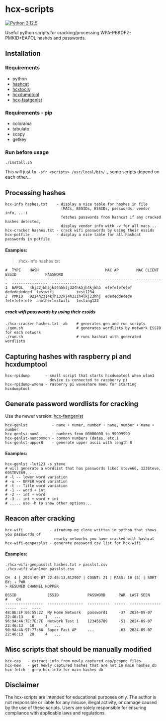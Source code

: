 # hcx-scripts

[![Python 3.12.5](https://img.shields.io/badge/Python-3.12.5-yellow.svg)](http://www.python.org/download/)

Useful python scripts for cracking/processing WPA-PBKDF2-PMKID+EAPOL hashes and passwords.

## Installation

### Requirements
* python
* [hashcat](https://github.com/hashcat/hashcat)
* [hcxtools](https://github.com/ZerBea/hcxtools)
* [hcxdumptool](https://github.com/ZerBea/hcxdumptool)
* [hcx-fastgenlst](https://github.com/0000xFFFF/hcx-fastgenlst)

### Requirements - pip
* colorama
* tabulate
* scapy
* getkey

### Run before usage
```
./install.sh
```
This will just `ln -sfr <scripts> /usr/local/bin/.`, some scripts depend on each other...

## Processing hashes
```
hcx-info hashes.txt    - display a nice table for hashes in file
                         (MACs, BSSIDs, ESSIDs, passwords, vendor info, ...)
                         fetches passwords from hashcat if any cracked hashes detected,
                         display vendor info with -v for all macs...
hcx-cracker hashes.txt - crack wifi passwords by using their essids
hcx-potfile            - display a nice table for all hashcat passwords in potfile
```

#### Examples:
> ./hcx-info hashes.txt
```
#  TYPE    HASH                              MAC AP        MAC CLIENT    ESSID             PASSWORD   
-  ------  --------------------------------  ------------  ------------  ----------------  -----------
1  EAPOL   4hj32jkh5jk34h5klj324hk5jh4kjkh5  efefefefefef  dededededeed  testwifi          test1234
2  PMKID   9214h2314kjh132kj4h321h4lkj23hhj  edededdedede  fefefefefefe  anothertestwifi   testing123
```

##### crack wifi passwords by using their essids
```
./hcx-cracker hashes.txt -ab    # generates gen and run scripts
./gen.sh                        # generates wordlists by network ESSID for each network
./run.sh                        # runs hashcat with generated wordlists
```

## Capturing hashes with raspberry pi and hcxdumptool
```
hcx-rpidump       - small script that starts hcxdumptool when wlan1
                    device is connected to raspberry pi
hcx-rpidump-wmenu - rasberry pi waveshare menu for starting hcxdumptool
```

## Generate password wordlists for cracking
Use the newer version: [hcx-fastgenlst](https://github.com/0000xFFFF/hcx-fastgenlst)

```
hcx-genlst           - name + numer, number + name, number + name + number
hcx-genlst-num8      - numbers from 00000000 to 99999999
hcx-genlst-numcommon - common numbers (dates, etc.)
hcx-genlst-upper8    - generate upper ascii with length 8
```

#### Examples:
```
hcx-genlst -lut123 -s steve
# will generate a wordlist that has passwords like: steve66, 123Steve, 69STEVE69, ...
# -l -- lower word variation
# -u -- UPPER word variation
# -t -- Title word variation
# -1 -- word + int
# -2 -- int + word
# -3 -- int + word + int
# ..... use -h to show other options...
```

## Reacon after cracking
```
hcx-wifi            - airodump-ng clone written in python that shows you passwords of
                      nearby networks you have cracked with hashcat
hcx-wifi-genpasslst - generate password csv list for hcx-wifi
```

#### Examples:
```
./hcx-wifi-genpasslst hashes.txt > passlst.csv
./hcx-wifi wlan1mon passlst.csv
```
```
CH  4 | 2024-09-07 22:46:13.812907 | COUNT: 21 | PASS: 10 (3) | SORT BY: ↓ PWR
> RESUMED CHANNEL HOPPER

BSSID              ESSID             PASSWORD      PWR  LAST SEEN              #    CH
-----------------  ----------------  ----------  -----  -------------------  ---  ----
48:8E:EF:E6:55:22  My Home Network   password1     -37  2024-09-07 22:46:13    6     1   ...
96:9A:4A:7E:7E:7E  Network Test 1    123456789     -51  2024-09-07 22:46:13   18     4   ...
90:9A:4A:97:77:66  Super Fast AP     ...           -63  2024-09-07 22:46:13   20     4   ...
```

## Misc scripts that should be manually modified
```
hcx-cap   - extract info from newly captured cap/pcapng files
hcx-new   - get newly captured hashes that are not in main hashes db
hcx-fetch - grep hcx-info for main hashes db
```

## Disclaimer
The hcx-scripts are intended for educational purposes only.
The author is not responsible or liable for any misuse, illegal activity, or damage caused by the use of these scripts.
Users are solely responsible for ensuring compliance with applicable laws and regulations.
